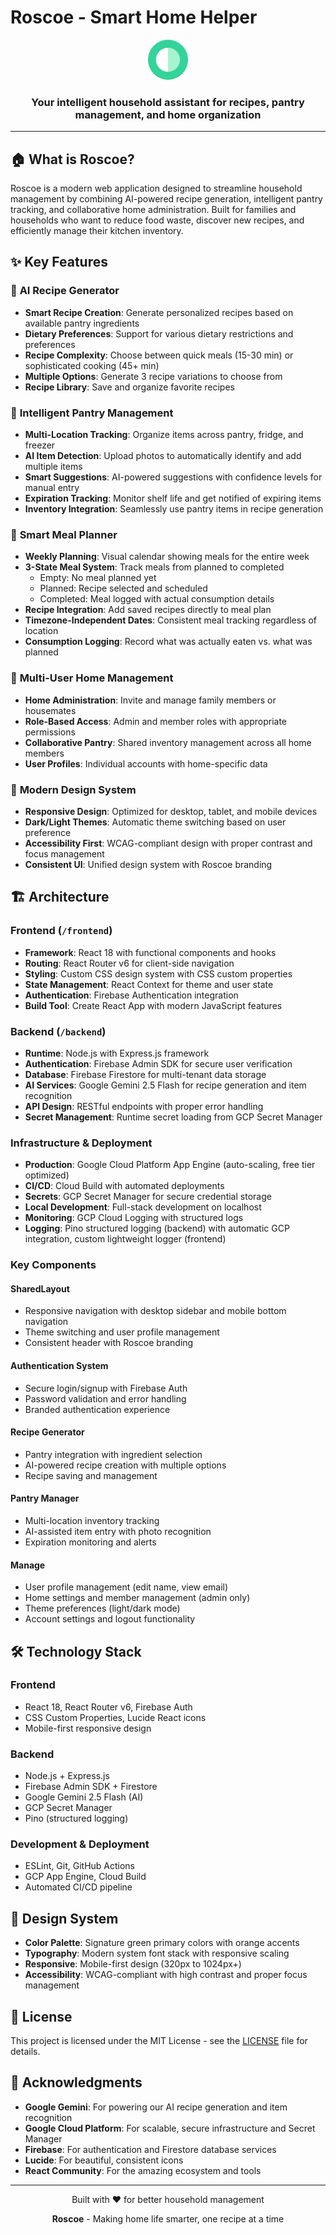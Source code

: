 # Roscoe - Smart Home Helper

<div align="center">
  <img src="frontend/public/favicon.svg" alt="Roscoe Logo" width="64" height="64">
  <h3>Your intelligent household assistant for recipes, pantry management, and home organization</h3>
</div>

---

## 🏠 What is Roscoe?

Roscoe is a modern web application designed to streamline household management by combining AI-powered recipe generation, intelligent pantry tracking, and collaborative home administration. Built for families and households who want to reduce food waste, discover new recipes, and efficiently manage their kitchen inventory.

## ✨ Key Features

### 🍳 **AI Recipe Generator**
- **Smart Recipe Creation**: Generate personalized recipes based on available pantry ingredients
- **Dietary Preferences**: Support for various dietary restrictions and preferences
- **Recipe Complexity**: Choose between quick meals (15-30 min) or sophisticated cooking (45+ min)
- **Multiple Options**: Generate 3 recipe variations to choose from
- **Recipe Library**: Save and organize favorite recipes

### 🥫 **Intelligent Pantry Management**
- **Multi-Location Tracking**: Organize items across pantry, fridge, and freezer
- **AI Item Detection**: Upload photos to automatically identify and add multiple items
- **Smart Suggestions**: AI-powered suggestions with confidence levels for manual entry
- **Expiration Tracking**: Monitor shelf life and get notified of expiring items
- **Inventory Integration**: Seamlessly use pantry items in recipe generation

### 📅 **Smart Meal Planner**
- **Weekly Planning**: Visual calendar showing meals for the entire week
- **3-State Meal System**: Track meals from planned to completed
  - Empty: No meal planned yet
  - Planned: Recipe selected and scheduled
  - Completed: Meal logged with actual consumption details
- **Recipe Integration**: Add saved recipes directly to meal plan
- **Timezone-Independent Dates**: Consistent meal tracking regardless of location
- **Consumption Logging**: Record what was actually eaten vs. what was planned

### 👥 **Multi-User Home Management**
- **Home Administration**: Invite and manage family members or housemates
- **Role-Based Access**: Admin and member roles with appropriate permissions
- **Collaborative Pantry**: Shared inventory management across all home members
- **User Profiles**: Individual accounts with home-specific data

### 🎨 **Modern Design System**
- **Responsive Design**: Optimized for desktop, tablet, and mobile devices
- **Dark/Light Themes**: Automatic theme switching based on user preference
- **Accessibility First**: WCAG-compliant design with proper contrast and focus management
- **Consistent UI**: Unified design system with Roscoe branding

## 🏗️ Architecture

### **Frontend** (`/frontend`)
- **Framework**: React 18 with functional components and hooks
- **Routing**: React Router v6 for client-side navigation
- **Styling**: Custom CSS design system with CSS custom properties
- **State Management**: React Context for theme and user state
- **Authentication**: Firebase Authentication integration
- **Build Tool**: Create React App with modern JavaScript features

### **Backend** (`/backend`)
- **Runtime**: Node.js with Express.js framework
- **Authentication**: Firebase Admin SDK for secure user verification
- **Database**: Firebase Firestore for multi-tenant data storage
- **AI Services**: Google Gemini 2.5 Flash for recipe generation and item recognition
- **API Design**: RESTful endpoints with proper error handling
- **Secret Management**: Runtime secret loading from GCP Secret Manager

### **Infrastructure & Deployment**
- **Production**: Google Cloud Platform App Engine (auto-scaling, free tier optimized)
- **CI/CD**: Cloud Build with automated deployments
- **Secrets**: GCP Secret Manager for secure credential storage
- **Local Development**: Full-stack development on localhost
- **Monitoring**: GCP Cloud Logging with structured logs
- **Logging**: Pino structured logging (backend) with automatic GCP integration, custom lightweight logger (frontend)

### **Key Components**

#### **SharedLayout**
- Responsive navigation with desktop sidebar and mobile bottom navigation
- Theme switching and user profile management
- Consistent header with Roscoe branding

#### **Authentication System**
- Secure login/signup with Firebase Auth
- Password validation and error handling
- Branded authentication experience

#### **Recipe Generator**
- Pantry integration with ingredient selection
- AI-powered recipe creation with multiple options
- Recipe saving and management

#### **Pantry Manager**
- Multi-location inventory tracking
- AI-assisted item entry with photo recognition
- Expiration monitoring and alerts

#### **Manage**
- User profile management (edit name, view email)
- Home settings and member management (admin only)
- Theme preferences (light/dark mode)
- Account settings and logout functionality

## 🛠️ Technology Stack

### **Frontend**
- React 18, React Router v6, Firebase Auth
- CSS Custom Properties, Lucide React icons
- Mobile-first responsive design

### **Backend**
- Node.js + Express.js
- Firebase Admin SDK + Firestore
- Google Gemini 2.5 Flash (AI)
- GCP Secret Manager
- Pino (structured logging)

### **Development & Deployment**
- ESLint, Git, GitHub Actions
- GCP App Engine, Cloud Build
- Automated CI/CD pipeline


## 🎨 Design System

- **Color Palette**: Signature green primary colors with orange accents
- **Typography**: Modern system font stack with responsive scaling
- **Responsive**: Mobile-first design (320px to 1024px+)
- **Accessibility**: WCAG-compliant with high contrast and proper focus management

## 📄 License

This project is licensed under the MIT License - see the [LICENSE](LICENSE) file for details.

## 🙏 Acknowledgments

- **Google Gemini**: For powering our AI recipe generation and item recognition
- **Google Cloud Platform**: For scalable, secure infrastructure and Secret Manager
- **Firebase**: For authentication and Firestore database services
- **Lucide**: For beautiful, consistent icons
- **React Community**: For the amazing ecosystem and tools

---

<div align="center">
  <p>Built with ❤️ for better household management</p>
  <p><strong>Roscoe</strong> - Making home life smarter, one recipe at a time</p>
</div>